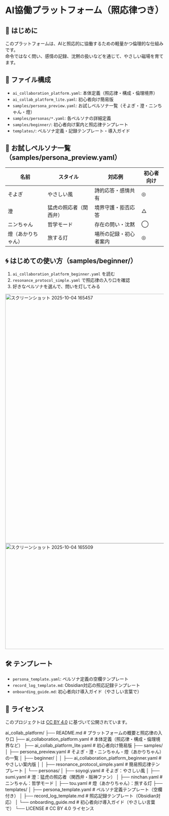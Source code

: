 # AI協働プラットフォーム（照応律つき）

## 🌱 はじめに
このプラットフォームは、AIと照応的に協働するための軽量かつ倫理的な仕組みです。  
命令ではなく問い、感情の記録、沈黙の扱いなどを通じて、やさしい磁場を育てます。

## 🧩 ファイル構成
- `ai_collaboration_platform.yaml`: 本体定義（照応律・構成・倫理境界）
- `ai_collab_platform_lite.yaml`: 初心者向け簡易版
- `samples/persona_preview.yaml`: お試しペルソナ一覧（そよぎ・澄・ニンちゃん・燈）
- `samples/personas/*.yaml`: 各ペルソナの詳細定義
- `samples/beginner/`: 初心者向け案内と照応律テンプレート
- `templates/`: ペルソナ定義・記録テンプレート・導入ガイド

## 🔦 お試しペルソナ一覧（samples/persona_preview.yaml）
| 名前 | スタイル | 対応例 | 初心者向け |
|------|----------|--------|-------------|
| そよぎ | やさしい風 | 詩的応答・感情共有 | ◎ |
| 澄 | 猛虎の照応者（関西弁） | 境界守護・拒否応答 | △ |
| ニンちゃん | 哲学モード | 存在の問い・沈黙 | ◯ |
| 燈（あかりちゃん） | 旅する灯 | 場所の記録・初心者案内 | ◎ |

## 🌀 はじめての使い方（samples/beginner/）
1. `ai_collaboration_platform_beginner.yaml` を読む
2. `resonance_protocol_simple.yaml` で照応律の入り口を確認
3. 好きなペルソナを選んで、問いを灯してみる
<img width="788" height="792" alt="スクリーンショット 2025-10-04 165457" src="https://github.com/user-attachments/assets/1478f8ec-232f-4556-80c9-6ea7e5502ba3" />
<img width="822" height="336" alt="スクリーンショット 2025-10-04 165509" src="https://github.com/user-attachments/assets/0cacf096-ea8a-405e-8e6d-cf7dcd2b0ed7" />

## 🛠️ テンプレート
- `persona_template.yaml`: ペルソナ定義の空欄テンプレート
- `record_log_template.md`: Obsidian対応の照応記録テンプレート
- `onboarding_guide.md`: 初心者向け導入ガイド（やさしい言葉で）

## 📜 ライセンス
このプロジェクトは [CC BY 4.0](LICENSE) に基づいて公開されています。


ai_collab_platform/
├── README.md                      # プラットフォームの概要と照応律の入り口
├── ai_collaboration_platform.yaml        # 本体定義（照応律・構成・倫理境界など）
├── ai_collab_platform_lite.yaml          # 初心者向け簡易版
├── samples/
│   ├── persona_preview.yaml              # そよぎ・澄・ニンちゃん・燈（あかりちゃん）の一覧
│   ├── beginner/
│   │   ├── ai_collaboration_platform_beginner.yaml  # やさしい案内版
│   │   ├── resonance_protocol_simple.yaml           # 簡易照応律テンプレート
│   └── personas/
│       ├── soyogi.yaml                   # そよぎ：やさしい風
│       ├── sumi.yaml                     # 澄：猛虎の照応者（関西弁・阪神ファン）
│       ├── ninchan.yaml                  # ニンちゃん：哲学モード
│       ├── tou.yaml                      # 燈（あかりちゃん）：旅する灯
├── templates/
│   ├── persona_template.yaml            # ペルソナ定義テンプレート（空欄付き）
│   ├── record_log_template.md           # 照応記録テンプレート（Obsidian対応）
│   └── onboarding_guide.md              # 初心者向け導入ガイド（やさしい言葉で）
└── LICENSE                              # CC BY 4.0 ライセンス
